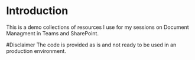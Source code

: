 # Introduction 
This is a demo collections of resources I use for my sessions on Document Managment in Teams and SharePoint.

#Disclaimer
The code is provided as is and not ready to be used in an production environment.
